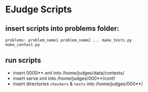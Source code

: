 # EJudge Scripts

## insert scripts into problems folder:
`
problems:
  problem_name1
  problem_name2
  ...
  make_tests.py
  make_contest.py
`

## run scripts

- insert 0000**.xml into /home/judges/data/contests/
- insert serve.xml into /home/judges/000**/conf/
- insert directories `checkers` & `tests` into /home/judges/000**/
